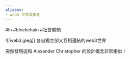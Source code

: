 ```yaml
---
aliases:
- web3 世界具象化
---
```


#ln #blockchain #社會體制

![[web3.jpeg]]
各自獨立卻又互相連結的web3世界

突然發現這和 Alexander Christopher 的設計概念非常相似！